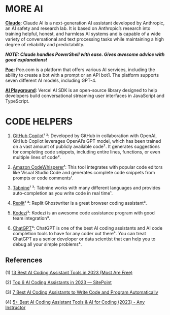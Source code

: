 # MORE AI

**[Claude](https://claude.ai/chat/)**: Claude AI is a next-generation AI assistant developed by Anthropic, an AI safety and research lab. It is based on Anthropic’s research into training helpful, honest, and harmless AI systems and is capable of a wide variety of conversational and text processing tasks while maintaining a high degree of reliability and predictability.

***NOTE: Claude handles PowerShell with ease. Gives awesome advice with good explanations!***

**[Poe](https://poe.com/)**: Poe.com is a platform that offers various AI services, including the ability to create a bot with a prompt or an API bot1. The platform supports seven different AI models, including GPT-4.

**[AI Playground](https://sdk.vercel.ai)**: Vercel AI SDK is an open-source library designed to help developers build conversational streaming user interfaces in JavaScript and TypeScript.

# CODE HELPERS

1. [GitHub Copilot](https://github.com/features/copilot/)¹ ²: Developed by GitHub in collaboration with OpenAI, GitHub Copilot leverages OpenAI’s GPT model, which has been trained on a vast amount of publicly available code². It generates suggestions for completing code snippets, including entire lines, functions, or even multiple lines of code².

2. [Amazon CodeWhisperer](https://aws.amazon.com/codewhisperer/)¹: This tool integrates with popular code editors like Visual Studio Code and generates complete code snippets from prompts or code comments¹.

3. [Tabnine](https://app.tabnine.com)¹ ³: Tabnine works with many different languages and provides auto-completion as you write code in real time¹.

4. [Replit](https://replit.com)¹ ³: Replit Ghostwriter is a great browser coding assistant³.

5. [Kodezi](https://kodezi.com)³: Kodezi is an awesome code assistance program with good team integration³.

6. [ChatGPT](https://chat.openai.com)⁴: ChatGPT is one of the best AI coding assistants and AI code completion tools to have for any coder out there⁴. You can treat ChatGPT as a senior developer or data scientist that can help you to debug all your simple problems⁴.

## References

(1) 
[13 Best AI Coding Assistant Tools in 2023 (Most Are Free)](https://www.elegantthemes.com/blog/wordpress/best-ai-coding-assistant)

(2) 
[Top 6 AI Coding Assistants in 2023 — SitePoint](https://www.sitepoint.com/ai-coding-assistants/)

(3) 
[7 Best AI Coding Assistants to Write Code and Program Automatically](https://findnewai.com/best-ai-coding-assistants/)

(4) 
[5+ Best AI Coding Assistant Tools & AI for Coding (2023) - Any Instructor](https://anyinstructor.com/best-ai-coding-assistants/)